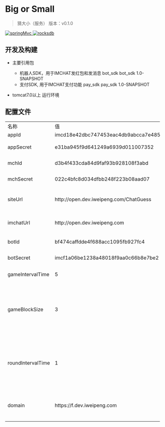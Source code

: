 # Big or Small

> 猜大小（服务）
> 版本：v0.1.0

<p align="left">
  <a href="https://github.com/spring-projects/spring-framework">
    <img src="https://img.shields.io/badge/springMvc-4.3.4.RELEASE-brightgreen.svg" alt="springMvc">
  </a>
  <a href="http://rocksdb.org/">
    <img src="https://img.shields.io/badge/rocksdb-5.17.2-green.svg" alt="rocksdb">
  </a>
 
</p>

## 开发及构建

- 主要引用包
  - 机器人SDK，用于IMCHAT发红包和发消息
       <dependency>
            <groupId>bot_sdk</groupId>
            <artifactId>bot_sdk</artifactId>
            <version>1.0-SNAPSHOT</version>
        </dependency>
  - 支付SDK, 用于IMCHAT支付功能
        <dependency>
            <groupId>pay_sdk</groupId>
            <artifactId>pay_sdk</artifactId>
            <version>1.0-SNAPSHOT</version>
        </dependency>

- tomcat7.0以上 运行环境


## 配置文件
<table>
<tr>
<td>名称</td><td>值</td><td>说明</td>
</tr>
<tr>
<td>appId</td><td>imcd18e42dbc747453eac4db9abcca7e485</td><td>AppID</td>
</tr>
<tr>
<td>appSecret</td><td>e31ba945f9d641249a6939d011007352</td><td>App密钥</td>
</tr>
<tr>
<td>mchId</td><td>d3b4f433cda84d9faf93b928108f3abd</td><td>商户appID</td>
</tr>
<tr>
<td>mchSecret</td><td>022c4bfc8d034dfbb248f223b08aad07</td><td>商户密钥</td>
</tr>
<tr>
<td>siteUrl</td><td>http://open.dev.iweipeng.com/ChatGuess</td><td>站点域名,用于授权</td>
</tr>
<tr>
<td>imchatUrl</td><td>http://open.dev.iweipeng.com</td><td>imchat开放平台域名</td>
</tr>
<tr>
<td>botId</td><td>bf474caffdde4f688acc1095fb927fc4</td><td>机器人botID</td>
</tr>
<tr>
<td>botSecret</td><td>imcf1a06be1238a48018f9aa0c66b8e7be2</td><td>机器人密钥</td>
</tr>
<tr>
<tr><td>gameIntervalTime</td><td>5</td><td>游戏投注时长</td></tr>
<tr><td>gameBlockSize</td><td>3</td><td>游戏结束后的第一个块到中奖块的间隔块数 </td></tr>
<tr><td>roundIntervalTime</td><td>1</td><td>游戏中奖结果公布后到下一轮游戏间隔时间</td></tr>
<tr><td>domain</td><td>https://f.dev.iweipeng.com</td><td>猜一猜前端域名，用于跨域</td></tr>
</tr>

</table>
